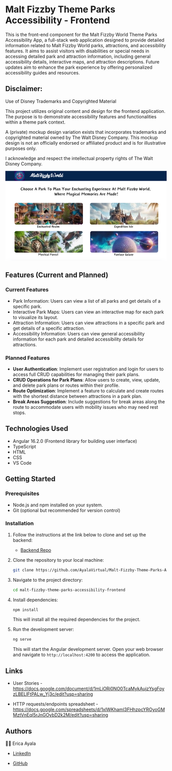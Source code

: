 # Malt Fizzby Theme Parks Accessibility - Frontend 

This is the front-end component for the Malt Fizzby World Theme Parks Accessibility App, a full-stack web application designed to provide detailed information related to Malt Fizzby World parks, attractions, and accessibility features. It aims to assist visitors with disabilities or special needs in accessing detailed park and attraction information, including general accessibility details, interactive maps, and attraction descriptions. Future updates aim to enhance the park experience by offering personalized accessibility guides and resources. 


## Disclaimer:

Use of Disney Trademarks and Copyrighted Material

This project utilizes original content and design for the frontend application. The purpose is to demonstrate accessibility features and functionalities within a theme park context.

A (private) mockup design variation exists that incorporates trademarks and copyrighted material owned by The Walt Disney Company. This mockup design is not an officially endorsed or affiliated product and is for illustrative purposes only.

I acknowledge and respect the intellectual property rights of The Walt Disney Company. 




<img src="src/assets/images/MaltFizzbyWorld-Preview.png" alt="Malt Fizzby World Theme Parks Accessibility App">



## Features (Current and Planned)

### Current Features

* Park Information: Users can view a list of all parks and get details of a specific park.
* Interactive Park Maps: Users can view an interactive map for each park to visualize its layout.
* Attraction Information: Users can view attractions in a specific park and get details of a specific attraction.
* Accessibility Information: Users can view general accessibility information for each park and detailed accessibility details for attractions.


### Planned Features

- **User Authentication**: Implement user registration and login for users to access full CRUD capabilities for managing their park plans.
- **CRUD Operations for Park Plans**: Allow users to create, view, update, and delete park plans or routes within their profile.
- **Route Optimization**: Implement a feature to calculate and create routes with the shortest distance between attractions in a park plan.
- **Break Areas Suggestion**: Include suggestions for break areas along the route to accommodate users with mobility issues who may need rest stops.



## Technologies Used 

* Angular 16.2.0 (Frontend library for building user interface) 
* TypeScript 
* HTML
* CSS
* VS Code 



## Getting Started

### Prerequisites 

* Node.js and npm installed on your system. 
* Git (optional but recommended for version control)


### Installation 

1. Follow the instructions at the link below to clone and set up the backend: 
   * [Backend Repo](https://www.github.com/AyalaVirtual/ThemeParksAccessibilityAPI)

2. Clone the repository to your local machine:
   ```bash
   git clone https://github.com/AyalaVirtual/Malt-Fizzby-Theme-Parks-Accessibility-Frontend.git 

3. Navigate to the project directory: 

    ```bash
    cd malt-fizzby-theme-parks-accessibility-frontend
    ```

4. Install dependencies: 

    ```bash
    npm install 
    ```

    This will install all the required dependencies for the project. 

5. Run the development server:

    ```bash
    ng serve 
    ```

    This will start the Angular development server. Open your web browser and navigate to `http://localhost:4200` to access the application. 




## Links
* User Stories - https://docs.google.com/document/d/1mLiORi0NO0TcaMykAujzYsgFoyzLBELlFtPALw_Yj3c/edit?usp=sharing 

* HTTP requests/endpoints spreadsheet - https://docs.google.com/spreadsheets/d/1xIWKhaml3FHhzpcYROyoGMMztVnEql5rJnGOybD2k2M/edit?usp=sharing 


## Authors

:woman_technologist: Erica Ayala

* [LinkedIn](https://www.linkedin.com/in/ayalavirtual)

* [GitHub](https://www.github.com/AyalaVirtual)





